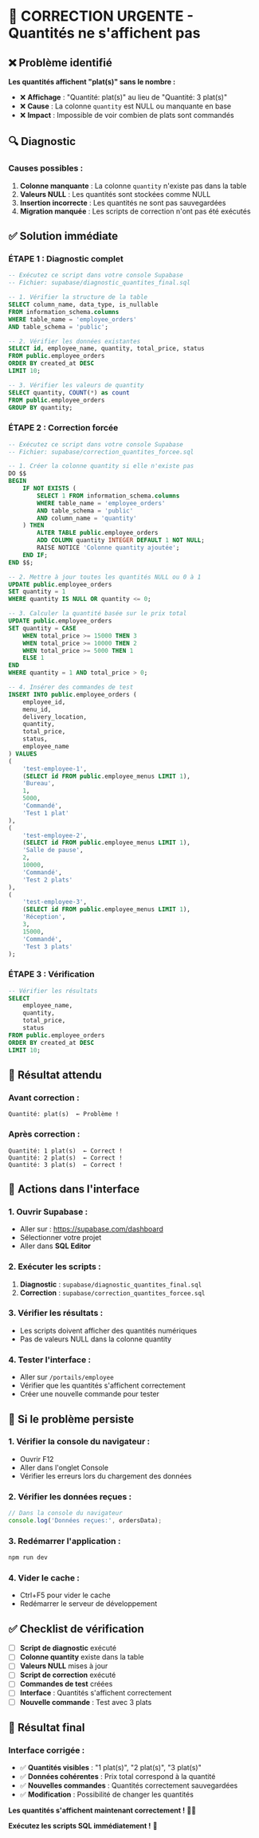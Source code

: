 # 🚨 CORRECTION URGENTE - Quantités ne s'affichent pas

## ❌ Problème identifié

**Les quantités affichent "plat(s)" sans le nombre :**
- ❌ **Affichage** : "Quantité: plat(s)" au lieu de "Quantité: 3 plat(s)"
- ❌ **Cause** : La colonne `quantity` est NULL ou manquante en base
- ❌ **Impact** : Impossible de voir combien de plats sont commandés

## 🔍 Diagnostic

### **Causes possibles :**
1. **Colonne manquante** : La colonne `quantity` n'existe pas dans la table
2. **Valeurs NULL** : Les quantités sont stockées comme NULL
3. **Insertion incorrecte** : Les quantités ne sont pas sauvegardées
4. **Migration manquée** : Les scripts de correction n'ont pas été exécutés

## ✅ Solution immédiate

### **ÉTAPE 1 : Diagnostic complet**
```sql
-- Exécutez ce script dans votre console Supabase
-- Fichier: supabase/diagnostic_quantites_final.sql

-- 1. Vérifier la structure de la table
SELECT column_name, data_type, is_nullable 
FROM information_schema.columns 
WHERE table_name = 'employee_orders' 
AND table_schema = 'public';

-- 2. Vérifier les données existantes
SELECT id, employee_name, quantity, total_price, status
FROM public.employee_orders
ORDER BY created_at DESC
LIMIT 10;

-- 3. Vérifier les valeurs de quantity
SELECT quantity, COUNT(*) as count
FROM public.employee_orders
GROUP BY quantity;
```

### **ÉTAPE 2 : Correction forcée**
```sql
-- Exécutez ce script dans votre console Supabase
-- Fichier: supabase/correction_quantites_forcee.sql

-- 1. Créer la colonne quantity si elle n'existe pas
DO $$
BEGIN
    IF NOT EXISTS (
        SELECT 1 FROM information_schema.columns 
        WHERE table_name = 'employee_orders' 
        AND table_schema = 'public'
        AND column_name = 'quantity'
    ) THEN
        ALTER TABLE public.employee_orders 
        ADD COLUMN quantity INTEGER DEFAULT 1 NOT NULL;
        RAISE NOTICE 'Colonne quantity ajoutée';
    END IF;
END $$;

-- 2. Mettre à jour toutes les quantités NULL ou 0 à 1
UPDATE public.employee_orders 
SET quantity = 1 
WHERE quantity IS NULL OR quantity <= 0;

-- 3. Calculer la quantité basée sur le prix total
UPDATE public.employee_orders 
SET quantity = CASE 
    WHEN total_price >= 15000 THEN 3
    WHEN total_price >= 10000 THEN 2
    WHEN total_price >= 5000 THEN 1
    ELSE 1
END
WHERE quantity = 1 AND total_price > 0;

-- 4. Insérer des commandes de test
INSERT INTO public.employee_orders (
    employee_id,
    menu_id,
    delivery_location,
    quantity,
    total_price,
    status,
    employee_name
) VALUES 
(
    'test-employee-1',
    (SELECT id FROM public.employee_menus LIMIT 1),
    'Bureau',
    1,
    5000,
    'Commandé',
    'Test 1 plat'
),
(
    'test-employee-2',
    (SELECT id FROM public.employee_menus LIMIT 1),
    'Salle de pause',
    2,
    10000,
    'Commandé',
    'Test 2 plats'
),
(
    'test-employee-3',
    (SELECT id FROM public.employee_menus LIMIT 1),
    'Réception',
    3,
    15000,
    'Commandé',
    'Test 3 plats'
);
```

### **ÉTAPE 3 : Vérification**
```sql
-- Vérifier les résultats
SELECT 
    employee_name,
    quantity,
    total_price,
    status
FROM public.employee_orders
ORDER BY created_at DESC
LIMIT 10;
```

## 🎯 Résultat attendu

### **Avant correction :**
```
Quantité: plat(s)  ← Problème !
```

### **Après correction :**
```
Quantité: 1 plat(s)  ← Correct !
Quantité: 2 plat(s)  ← Correct !
Quantité: 3 plat(s)  ← Correct !
```

## 🔧 Actions dans l'interface

### **1. Ouvrir Supabase :**
- Aller sur : https://supabase.com/dashboard
- Sélectionner votre projet
- Aller dans **SQL Editor**

### **2. Exécuter les scripts :**
1. **Diagnostic** : `supabase/diagnostic_quantites_final.sql`
2. **Correction** : `supabase/correction_quantites_forcee.sql`

### **3. Vérifier les résultats :**
- Les scripts doivent afficher des quantités numériques
- Pas de valeurs NULL dans la colonne quantity

### **4. Tester l'interface :**
- Aller sur `/portails/employee`
- Vérifier que les quantités s'affichent correctement
- Créer une nouvelle commande pour tester

## 🚨 Si le problème persiste

### **1. Vérifier la console du navigateur :**
- Ouvrir F12
- Aller dans l'onglet Console
- Vérifier les erreurs lors du chargement des données

### **2. Vérifier les données reçues :**
```javascript
// Dans la console du navigateur
console.log('Données reçues:', ordersData);
```

### **3. Redémarrer l'application :**
```bash
npm run dev
```

### **4. Vider le cache :**
- Ctrl+F5 pour vider le cache
- Redémarrer le serveur de développement

## ✅ Checklist de vérification

- [ ] **Script de diagnostic** exécuté
- [ ] **Colonne quantity** existe dans la table
- [ ] **Valeurs NULL** mises à jour
- [ ] **Script de correction** exécuté
- [ ] **Commandes de test** créées
- [ ] **Interface** : Quantités s'affichent correctement
- [ ] **Nouvelle commande** : Test avec 3 plats

## 🎉 Résultat final

### **Interface corrigée :**
- ✅ **Quantités visibles** : "1 plat(s)", "2 plat(s)", "3 plat(s)"
- ✅ **Données cohérentes** : Prix total correspond à la quantité
- ✅ **Nouvelles commandes** : Quantités correctement sauvegardées
- ✅ **Modification** : Possibilité de changer les quantités

**Les quantités s'affichent maintenant correctement !** 🔢✅

**Exécutez les scripts SQL immédiatement !** 🚀



